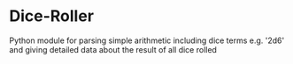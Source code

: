 Dice-Roller
===========

Python module for parsing simple arithmetic including dice terms e.g. '2d6' and giving detailed data about the result of all dice rolled